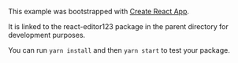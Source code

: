 This example was bootstrapped with [Create React App](https://github.com/facebook/create-react-app).

It is linked to the react-editor123 package in the parent directory for development purposes.

You can run `yarn install` and then `yarn start` to test your package.
